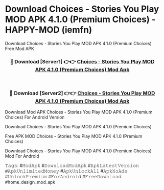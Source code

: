 # Download Choices - Stories You Play MOD APK 4.1.0 (Premium Choices) - HAPPY-MOD (iemfn)
Download Choices - Stories You Play MOD APK 4.1.0 (Premium Choices) Free Mod APK

<div align="center">
<h3>🔴 Download [Server1] 👉👉 <a href="https://apkcomod.com?title=Choices_-_Stories_You_Play_MOD_APK_4.1.0_(Premium_Choices)">Choices - Stories You Play MOD APK 4.1.0 (Premium Choices) Mod Apk</a></h3><br>

<h3>🔴 Download [Server2] 👉👉 <a href="https://apkcomod.com?title=Choices_-_Stories_You_Play_MOD_APK_4.1.0_(Premium_Choices)">Choices - Stories You Play MOD APK 4.1.0 (Premium Choices) Mod Apk</a></h3>
</div>


Download Mod APK Choices - Stories You Play MOD APK 4.1.0 (Premium Choices) For Android Version

Download Choices - Stories You Play MOD APK 4.1.0 (Premium Choices) 

Free APK MOD Choices - Stories You Play MOD APK 4.1.0 (Premium Choices) 

Download Choices - Stories You Play MOD APK 4.1.0 (Premium Choices) Mod For Android

𝚃𝚊𝚐𝚜: #𝙼𝚘𝚍𝙰𝚙𝚔 #𝙳𝚘𝚠𝚗𝚕𝚘𝚊𝚍𝙼𝚘𝚍𝙰𝚙𝚔 #𝙰𝚙𝚔𝙻𝚊𝚝𝚎𝚜𝚝𝚅𝚎𝚛𝚜𝚒𝚘𝚗 #𝙰𝚙𝚔𝚄𝚗𝚕𝚒𝚖𝚒𝚝𝚎𝚍𝙼𝚘𝚗𝚎𝚢 #𝙰𝚙𝚔𝚄𝚗𝚕𝚘𝚌𝚔𝙰𝚕𝚕 #𝙰𝚙𝚔𝙽𝚘𝙰𝚍𝚜 #𝚄𝚗𝚕𝚘𝚌𝚔𝙿𝚛𝚎𝚖𝚒𝚞𝚖 #𝙵𝚘𝚛𝙰𝚗𝚍𝚛𝚘𝚒𝚍 #𝙵𝚛𝚎𝚎𝙳𝚘𝚠𝚗𝚕𝚘𝚊𝚍 #home_design_mod_apk